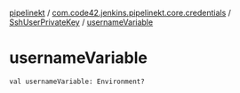 [pipelinekt](../../index.md) / [com.code42.jenkins.pipelinekt.core.credentials](../index.md) / [SshUserPrivateKey](index.md) / [usernameVariable](./username-variable.md)

# usernameVariable

`val usernameVariable: Environment?`